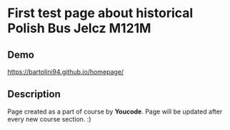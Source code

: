 # First test page about historical Polish Bus Jelcz M121M

## Demo

https://bartolini94.github.io/homepage/

## Description

Page created as a part of course by **Youcode**. Page will be updated after every new course section. :)
